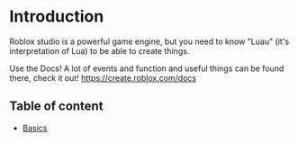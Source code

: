 # Introduction

Roblox studio is a powerful game engine, but you need to know "Luau" (it's interpretation of Lua) to be able to create things.

Use the Docs! A lot of events and function and useful things can be found there, check it out! https://create.roblox.com/docs

## Table of content
* [Basics](https://github.com/HyperSilver69/Roblox-Tutorials/blob/main/Basics)


